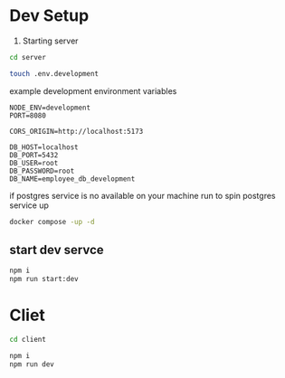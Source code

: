 # Dev Setup
1. Starting server
```bash
cd server
```

```bash
touch .env.development
```

example development environment variables
```env
NODE_ENV=development
PORT=8080

CORS_ORIGIN=http://localhost:5173

DB_HOST=localhost
DB_PORT=5432
DB_USER=root
DB_PASSWORD=root
DB_NAME=employee_db_development
```

if postgres service is no available on your machine
run to spin postgres service up
```bash
docker compose -up -d
```

## start dev servce
```bash
npm i
npm run start:dev
```

# Cliet

```bash
cd client
```

```bash
npm i
npm run dev
```
